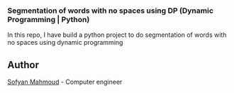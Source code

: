 ### Segmentation of words with no spaces using DP (Dynamic Programming | Python)
In this repo, I have build a python project to do segmentation of words with no spaces using dynamic programming 


## Author
[Sofyan Mahmoud]("https://github.com/sofyanmahmoud0000") - Computer engineer